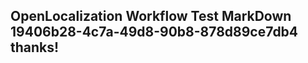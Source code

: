 <properties
ms.topic="hero-topic"
ms.test1="hero-topic"
ms.test2="test"/>

## OpenLocalization Workflow Test MarkDown 19406b28-4c7a-49d8-90b8-878d89ce7db4 thanks!
<!--HONumber=Mar16_HO2-->
